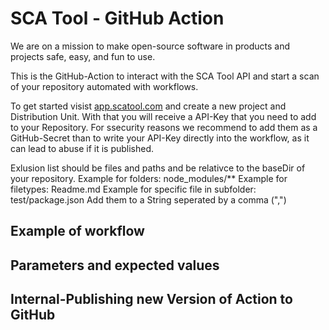 # SCA Tool - GitHub Action
We are on a mission to make open-source software in products and projects safe, easy, and fun to use.

This is the GitHub-Action to interact with the SCA Tool API and start a scan of your repository automated with workflows.

To get started visist <a href = "https://app.scatool.com">app.scatool.com</a> and create a new project and Distribution Unit. With that you will receive a API-Key that you need to add to your Repository. For ssecurity reasons we recommend to add them as a GitHub-Secret than to write your API-Key directly into the workflow, as it can lead to abuse if it is published.

Exlusion list should be files and paths and be relativce to the baseDir of your repository.
Example for folders: node_modules/**
Example for filetypes: Readme.md
Example for specific file in subfolder: test/package.json
Add them to a String seperated by a comma (",")

## Example of workflow


## Parameters and expected values


## Internal-Publishing new Version of Action to GitHub